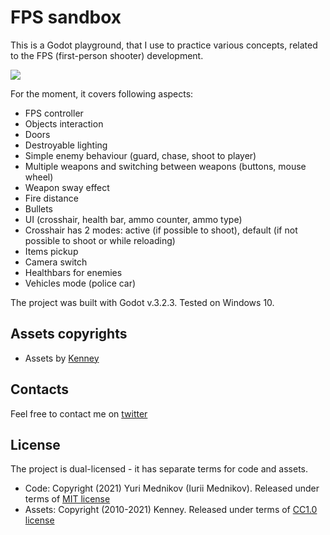# FPS sandbox

This is a Godot playground, that I use to practice various concepts, related to the FPS (first-person shooter) development.

![](https://pbs.twimg.com/media/Evzoy4RWYAI3DEE?format=jpg&name=large)

For the moment, it covers following aspects:

- FPS controller
- Objects interaction
- Doors
- Destroyable lighting
- Simple enemy behaviour (guard, chase, shoot to player)
- Multiple weapons and switching between weapons (buttons, mouse wheel)
- Weapon sway effect
- Fire distance
- Bullets
- UI (crosshair, health bar, ammo counter, ammo type)
- Crosshair has 2 modes: active (if possible to shoot), default (if not possible to shoot or while reloading)
- Items pickup
- Camera switch
- Healthbars for enemies
- Vehicles mode (police car)

The project was built with Godot v.3.2.3. Tested on Windows 10.

## Assets copyrights

- Assets by [Kenney](https://kenney.nl)

## Contacts

Feel free to contact me on [twitter](https://www.twitter.com/iuriimednikov)

## License

The project is dual-licensed - it has separate terms for code and assets.

- Code: Copyright (2021) Yuri Mednikov (Iurii Mednikov). Released under terms of [MIT license](https://opensource.org/licenses/MIT)
- Assets: Copyright (2010-2021) Kenney. Released under terms of [CC1.0 license](https://creativecommons.org/publicdomain/zero/1.0/)